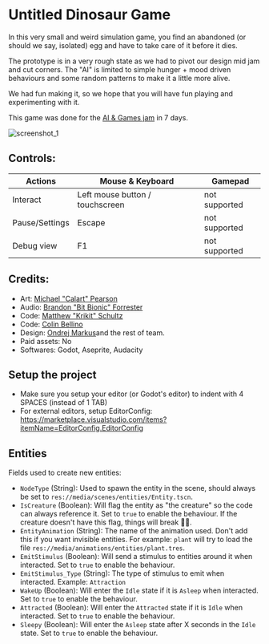 # Untitled Dinosaur Game

<p>In this very small and weird simulation game, you find an abandoned (or should we say, isolated) egg and have to take care of it before it dies.</p><p>The prototype is in a very rough state as we had to pivot our design mid jam and&nbsp;cut corners. The "AI" is limited to simple hunger + mood driven behaviours and some random patterns to make it a little more alive.<br></p><p>We had fun making it, so we hope that you will have fun playing and experimenting with it.</p>
<p>This game was done for the&nbsp;<a href="https://itch.io/jam/aiandgames-2022" target="_blank">AI & Games jam</a> in 7 days.</p>

![screenshot_1](https://user-images.githubusercontent.com/622180/198592340-d76fcc8c-2204-43f7-b8d1-b01d5fa95e7b.png)

<h2>Controls:</h2>
<table><thead><tr><th>Actions</th><th>Mouse & Keyboard</th><th>Gamepad</th></tr></thead><tbody><tr><td>Interact</td><td>Left mouse button / touchscreen</td><td>not supported</td></tr><tr><td>Pause/Settings</td><td>Escape</td><td>not supported
</td></tr><tr><td>Debug view</td><td>F1</td><td>not supported
</td></tr></tbody></table>
<h2>Credits:</h2>
<ul><li>Art:&nbsp;<a href="https://twitter.com/PronomicalArt" target="_blank">Michael "Calart" Pearson</a></li><li>Audio: <span></span><a href="https://twitter.com/bitbionic" target="_blank">Brandon "Bit Bionic" Forrester</a></li><li>Code:&nbsp;<span></span><a href="https://twitter.com/Krikit" target="_blank">Matthew "Krikit" Schultz</a></li><li>Code:&nbsp;<a href="https://twitter.com/colinbellino" rel="nofollow">Colin Bellino</a>
</li><li>Design:&nbsp;<a href="https://twitter.com/ondrej_markus" target="_blank">Ondrej Markus</a>and the rest of team.
</li><li>Paid assets:&nbsp;No
</li><li>Softwares:&nbsp;Godot,&nbsp;Aseprite,&nbsp;Audacity</li></ul>

## Setup the project

- Make sure you setup your editor (or Godot's editor) to indent with 4 SPACES (instead of 1 TAB)
- For external editors, setup EditorConfig: https://marketplace.visualstudio.com/items?itemName=EditorConfig.EditorConfig

## Entities

Fields used to create new entities:

- `NodeType` (String): Used to spawn the entity in the scene, should always be set to `res://media/scenes/entities/Entity.tscn`.
- `IsCreature` (Boolean): Will flag the entity as "the creature" so the code can always reference it. Set to `true` to enable the behaviour. If the creature doesn't have this flag, things will break 🤷‍♂️.
- `EntityAnimation` (String): The name of the animation used. Don't add this if you want invisible entities. For example: `plant` will try to load the file `res://media/animations/entities/plant.tres`.
- `EmitStimulus` (Boolean): Will send a stimulus to entities around it when interacted. Set to `true` to enable the behaviour.
- `EmitStimulus_Type` (String): The type of stimulus to emit when interacted. Example: `Attraction`
- `WakeUp` (Boolean): Will enter the `Idle` state if it is `Asleep` when interacted. Set to `true` to enable the behaviour.
- `Attracted` (Boolean): Will enter the `Attracted` state if it is `Idle` when interacted. Set to `true` to enable the behaviour.
- `Sleepy` (Boolean): Will enter the `Asleep` state after X seconds in the `Idle` state. Set to `true` to enable the behaviour.
